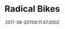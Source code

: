 ---
date: 2017-08-20T09:11:47.000Z
title: Radical Bikes
latitude: 51.701495316408455
longitude: 0.3527174876018655
url: http://www.radicalbikes.co.uk
category: checkin
---